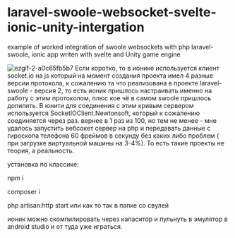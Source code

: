 # laravel-swoole-websocket-svelte-ionic-unity-intergation
example of worked integration of swoole websockets with php laravel-swoole, ionic app writen with svelte and Unity game engine

![ezgif-2-a0c65fb5b7](https://github.com/Forsakenrox/laravel-swoole-websocket-svelte-ionic-unity-intergation/assets/11795286/2c9e40e8-f6be-4d89-8c3a-2e5900623dae)
Если коротко, то в ионике используется клиент socket.io на js который на момент создания проекта имел 4 разные версии протокола, к сожалению та что реализована в проекте laravel-swoole - версия 2, то есть ионик пришлось настраивать именно на работу
с этим протоколом, плюс кое чё в самом swoole пришлось допилить. В юнити для соединения с этим кривым сервером используется SocketIOClient.Newtonsoft, который к сожалению соединяется через раз. вернее в 1 раз из 100, но тем не менее - мне удалось запустить вебсокет сервер на php и передавать данные с гироскопа
телефона 60 фреймов в секунду без каких либо проблем ( при загрузке виртуальной машины на 3-4%). То есть такие проекты не теория, а реальность.

установка по классике:

npm i

composer i

php artisan:http start или как то так в папке со свулей

ионик можно скомпилировать через капаситор и пульнуть в эмулятор в android studio и от туда уже играться.
